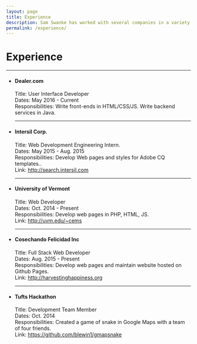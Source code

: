 ```yaml
---
layout: page
title: Experience
description: Sam Swanke has worked with several companies in a variety of roles, as well as team sizes and industries.
permalink: /experience/
---
```


<h1>Experience</h1>
<hr>
<ul class="exp">
	<li>
		<h4>Dealer.com</h4>
		<p>Title: User Interface Developer<br>
		Dates: May 2016 - Current<br>
		Responsibilities: Write front-ends in HTML/CSS/JS. Write backend services in Java.</p>
	</li>
	<hr>
	<li>
		<h4>Intersil Corp.</h4>
		<p>Title: Web Development Engineering Intern.<br>
		Dates: May 2015 - Aug. 2015<br>
		Responsibilities: Develop Web pages and styles for Adobe CQ templates..<br>Link: <a href="http://search.intersil.com">http://search.intersil.com</a><br></p>
	</li>
	<hr>
	<li>
		<h4>University of Vermont</h4>
		<p>Title: Web Developer<br>
		Dates: Oct. 2014 - Present<br>
		Responsibilities: Develop web pages in PHP, HTML, JS.<br>
		Link: <a href="http://uvm.edu/~cems">http://uvm.edu/~cems</a><br></p>
	</li>
	<hr>
		<li><h4>Cosechando Felicidad Inc</h4>
		<p>Title: Full Stack Web Developer<br>
		Dates: Aug. 2015 - Present<br>
		Responsibilities: Develop web pages and maintain website hosted on Github Pages.<br>
		Link: <a href="http://harvestinghappiness.org">http://harvestinghappiness.org</a><br></p>
	</li>
	<hr>
	<li>
		<h4>Tufts Hackathon</h4>
		<p>Title: Development Team Member<br>
		Dates: Oct. 2014<br>
		Responsibilities: Created a game of snake in Google Maps with a team of four friends.<br>Link: <a href="https://github.com/blewin1/gmapsnake">https://github.com/blewin1/gmapsnake</a><br></p>
	</li>
</ul>
